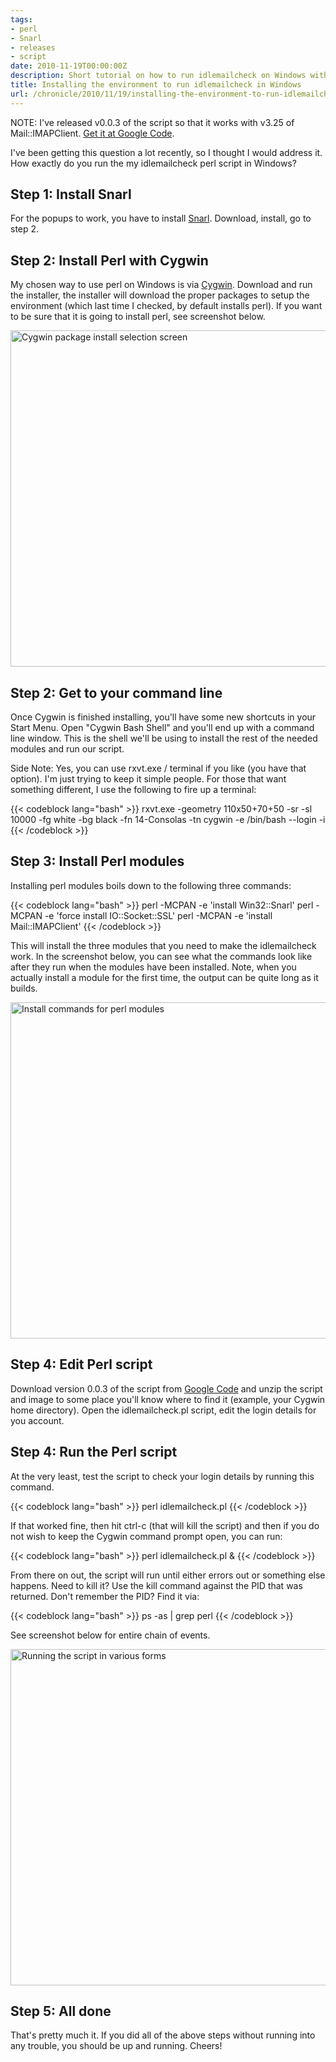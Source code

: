 ```yaml
---
tags:
- perl
- Snarl
- releases
- script
date: 2010-11-19T00:00:00Z
description: Short tutorial on how to run idlemailcheck on Windows with Snarl notifications.
title: Installing the environment to run idlemailcheck in Windows
url: /chronicle/2010/11/19/installing-the-environment-to-run-idlemailcheck-in-windows/
---
```


NOTE: I've released v0.0.3 of the script so that it works with v3.25 of Mail::IMAPClient. <a href="http://code.google.com/p/idlemailcheck/downloads/list">Get it at Google Code</a>.

I've been getting this question a lot recently, so I thought I would address it. How exactly do you run the my idlemailcheck perl script in Windows?

## Step 1: Install Snarl

For the popups to work, you have to install <a href="http://www.fullphat.net/index.php">Snarl</a>. Download, install, go to step 2.

## Step 2: Install Perl with Cygwin

My chosen way to use perl on Windows is via <a href="http://www.cygwin.com/">Cygwin</a>.  Download and run the installer, the installer will download the proper packages to setup the environment (which last time I checked, by default installs perl).  If you want to be sure that it is going to install perl, see screenshot below.

<img decoding="async" loading="lazy" width="800" height="538" src="https://storage.googleapis.com/jdr-public-imgs/blog-archive/2010/11/screenshot-20101119-cygwin-install.png" alt="Cygwin package install selection screen">

## Step 2: Get to your command line
Once Cygwin is finished installing, you'll have some new shortcuts in your Start Menu.  Open "Cygwin Bash Shell" and you'll end up with a command line window.  This is the shell we'll be using to install the rest of the needed modules and run our script.

Side Note: Yes, you can use rxvt.exe / terminal if you like (you have that option).  I'm just trying to keep it simple people.  For those that want something different, I use the following to fire up a terminal:

{{< codeblock lang="bash" >}}
rxvt.exe -geometry 110x50+70+50 -sr -sl 10000 -fg white -bg black -fn 14-Consolas -tn cygwin -e \/bin\/bash --login -i
{{< /codeblock >}}

## Step 3: Install Perl modules

Installing perl modules boils down to the following three commands:

{{< codeblock lang="bash" >}}
perl -MCPAN -e 'install Win32::Snarl'
perl -MCPAN -e 'force install IO::Socket::SSL'
perl -MCPAN -e 'install Mail::IMAPClient'
{{< /codeblock >}}

This will install the three modules that you need to make the idlemailcheck work.  In the screenshot below, you can see what the commands look like after they run when the modules have been installed. Note, when you actually install a module for the first time, the output can be quite long as it builds.

<img decoding="async" loading="lazy" width="800" height="538" src="https://storage.googleapis.com/jdr-public-imgs/blog-archive/2010/11/screenshot-20101119-modules-install.png" alt="Install commands for perl modules">

## Step 4: Edit Perl script

Download version 0.0.3 of the script from <a href="http://code.google.com/p/idlemailcheck/downloads/list">Google Code</a> and unzip the script and image to some place you'll know where to find it (example, your Cygwin home directory).  Open the idlemailcheck.pl script, edit the login details for you account.

## Step 4: Run the Perl script

At the very least, test the script to check your login details by running this command.

{{< codeblock lang="bash" >}}
perl idlemailcheck.pl
{{< /codeblock >}}

If that worked fine, then hit ctrl-c (that will kill the script) and then if you do not wish to keep the Cygwin command prompt open, you can run:

{{< codeblock lang="bash" >}}
perl idlemailcheck.pl &
{{< /codeblock >}}

From there on out, the script will run until either errors out or something else happens.  Need to kill it?  Use the kill command against the PID that was returned.  Don't remember the PID?  Find it via:

{{< codeblock lang="bash" >}}
ps -as | grep perl
{{< /codeblock >}}

See screenshot below for entire chain of events.

<img decoding="async" loading="lazy" width="800" height="538" src="https://storage.googleapis.com/jdr-public-imgs/blog-archive/2010/11/screenshot-20101119-runscript.png" alt="Running the script in various forms">

## Step 5: All done
That's pretty much it.  If you did all of the above steps without running into any trouble, you should be up and running.  Cheers!
